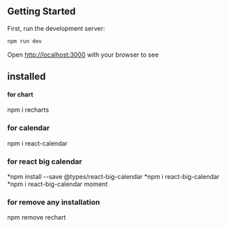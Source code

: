 ## Getting Started

First, run the development server:

```bash
npm run dev

```

Open [http://localhost:3000](http://localhost:3000) with your browser to see 


## installed 
#### for chart 
npm i recharts
### for calendar
npm i react-calendar 
### for react big calendar
*npm install --save @types/react-big-calendar
*npm i react-big-calendar
*npm i react-big-calendar moment

### for remove any installation
npm remove rechart